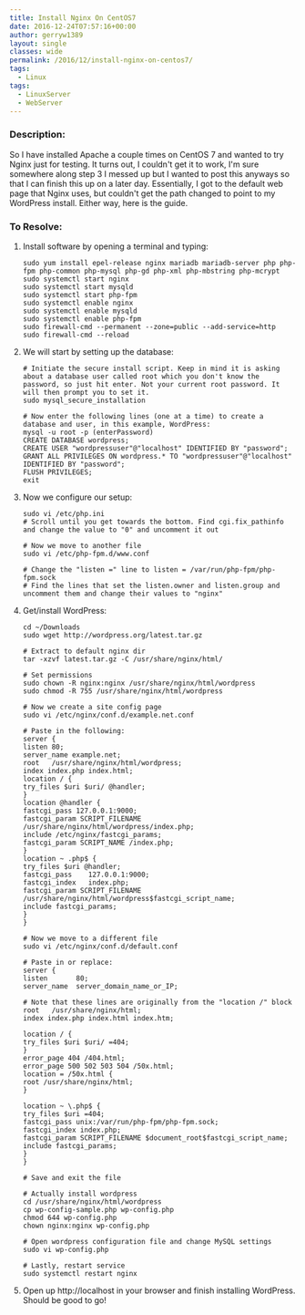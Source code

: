 ```yaml
---
title: Install Nginx On CentOS7
date: 2016-12-24T07:57:16+00:00
author: gerryw1389
layout: single
classes: wide
permalink: /2016/12/install-nginx-on-centos7/
tags:
  - Linux
tags:
  - LinuxServer
  - WebServer
---
```

<!--more-->

### Description:

So I have installed Apache a couple times on CentOS 7 and wanted to try Nginx just for testing. It turns out, I couldn't get it to work, I'm sure somewhere along step 3 I messed up but I wanted to post this anyways so that I can finish this up on a later day. Essentially, I got to the default web page that Nginx uses, but couldn't get the path changed to point to my WordPress install. Either way, here is the guide.

### To Resolve:

1. Install software by opening a terminal and typing:

   ```shell
   sudo yum install epel-release nginx mariadb mariadb-server php php-fpm php-common php-mysql php-gd php-xml php-mbstring php-mcrypt
   sudo systemctl start nginx
   sudo systemctl start mysqld
   sudo systemctl start php-fpm
   sudo systemctl enable nginx
   sudo systemctl enable mysqld
   sudo systemctl enable php-fpm
   sudo firewall-cmd --permanent --zone=public --add-service=http
   sudo firewall-cmd --reload
   ```

2. We will start by setting up the database:

   ```shell
   # Initiate the secure install script. Keep in mind it is asking about a database user called root which you don't know the password, so just hit enter. Not your current root password. It will then prompt you to set it.
   sudo mysql_secure_installation

   # Now enter the following lines (one at a time) to create a database and user, in this example, WordPress:
   mysql -u root -p (enterPassword)
   CREATE DATABASE wordpress;
   CREATE USER "wordpressuser"@"localhost" IDENTIFIED BY "password";
   GRANT ALL PRIVILEGES ON wordpress.* TO "wordpressuser"@"localhost" IDENTIFIED BY "password";
   FLUSH PRIVILEGES;
   exit
   ```


3. Now we configure our setup:

   ```shell
   sudo vi /etc/php.ini
   # Scroll until you get towards the bottom. Find cgi.fix_pathinfo and change the value to "0" and uncomment it out

   # Now we move to another file
   sudo vi /etc/php-fpm.d/www.conf

   # Change the "listen =" line to listen = /var/run/php-fpm/php-fpm.sock
   # Find the lines that set the listen.owner and listen.group and uncomment them and change their values to "nginx"
   ```


4. Get/install WordPress:

   ```shell
   cd ~/Downloads
   sudo wget http://wordpress.org/latest.tar.gz

   # Extract to default nginx dir
   tar -xzvf latest.tar.gz -C /usr/share/nginx/html/

   # Set permissions
   sudo chown -R nginx:nginx /usr/share/nginx/html/wordpress
   sudo chmod -R 755 /usr/share/nginx/html/wordpress

   # Now we create a site config page
   sudo vi /etc/nginx/conf.d/example.net.conf

   # Paste in the following:
   server {
   listen 80;
   server_name example.net;
   root   /usr/share/nginx/html/wordpress;
   index index.php index.html;
   location / {
   try_files $uri $uri/ @handler;
   }
   location @handler {
   fastcgi_pass 127.0.0.1:9000;
   fastcgi_param SCRIPT_FILENAME /usr/share/nginx/html/wordpress/index.php;
   include /etc/nginx/fastcgi_params;
   fastcgi_param SCRIPT_NAME /index.php;
   }
   location ~ .php$ {
   try_files $uri @handler;
   fastcgi_pass    127.0.0.1:9000;
   fastcgi_index   index.php;
   fastcgi_param SCRIPT_FILENAME /usr/share/nginx/html/wordpress$fastcgi_script_name;
   include fastcgi_params;
   }
   }

   # Now we move to a different file
   sudo vi /etc/nginx/conf.d/default.conf

   # Paste in or replace:
   server {
   listen       80;
   server_name  server_domain_name_or_IP;

   # Note that these lines are originally from the "location /" block
   root   /usr/share/nginx/html;
   index index.php index.html index.htm;

   location / {
   try_files $uri $uri/ =404;
   }
   error_page 404 /404.html;
   error_page 500 502 503 504 /50x.html;
   location = /50x.html {
   root /usr/share/nginx/html;
   }

   location ~ \.php$ {
   try_files $uri =404;
   fastcgi_pass unix:/var/run/php-fpm/php-fpm.sock;
   fastcgi_index index.php;
   fastcgi_param SCRIPT_FILENAME $document_root$fastcgi_script_name;
   include fastcgi_params;
   }
   }

   # Save and exit the file

   # Actually install wordpress
   cd /usr/share/nginx/html/wordpress
   cp wp-config-sample.php wp-config.php
   chmod 644 wp-config.php
   chown nginx:nginx wp-config.php

   # Open wordpress configuration file and change MySQL settings
   sudo vi wp-config.php

   # Lastly, restart service
   sudo systemctl restart nginx
   ```

5. Open up http://localhost in your browser and finish installing WordPress. Should be good to go!

